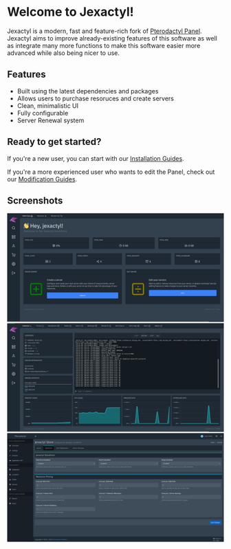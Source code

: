 # Welcome to Jexactyl!

Jexactyl is a modern, fast and feature-rich fork of [Pterodactyl Panel](https://github.com/pterodactyl/panel).
Jexactyl aims to improve already-existing features of this software as well as integrate many more functions
to make this software easier more advanced while also being nicer to use.

## Features
- Built using the latest dependencies and packages
- Allows users to purchase resoruces and create servers
- Clean, minimalistic UI
- Fully configurable
- Server Renewal system

## Ready to get started?
If you're a new user, you can start with our [Installation Guides](/docs/getting-started.md).

If you're a more experienced user who wants to edit the Panel, check out our [Modification Guides](/).

## Screenshots
![Storefront](images/store.png)
![Console](images/console.png)
![Admin Settings](images/admin.png)